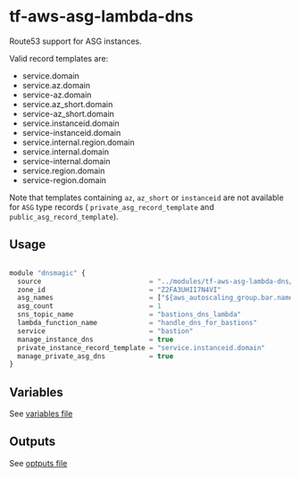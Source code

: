 tf-aws-asg-lambda-dns
===============================

Route53 support for ASG instances.

Valid record templates are:
- service.domain
- service.az.domain
- service-az.domain
- service.az_short.domain
- service-az_short.domain
- service.instanceid.domain
- service-instanceid.domain
- service.internal.region.domain
- service.internal.domain
- service-internal.domain
- service.region.domain
- service-region.domain

Note that templates containing `az`, `az_short` or `instanceid` are not available for `ASG` type records ( `private_asg_record_template` and `public_asg_record_template`).


Usage
-----

```js

module "dnsmagic" {
  source                           = "../modules/tf-aws-asg-lambda-dns/"
  zone_id                          = "Z2FA3UHII7N4VI"
  asg_names                        = ["${aws_autoscaling_group.bar.name}"]
  asg_count                        = 1
  sns_topic_name                   = "bastions_dns_lambda"
  lambda_function_name             = "handle_dns_for_bastions"
  service                          = "bastion"
  manage_instance_dns              = true
  private_instance_record_template = "service.instanceid.domain"
  manage_private_asg_dns           = true
}

```

Variables
---------

See [variables file](vars.tf)

Outputs
-------

See [optputs file](outputs.tf)
